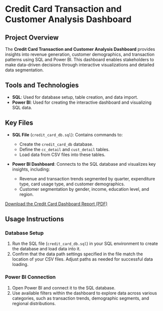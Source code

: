 
# Credit Card Transaction and Customer Analysis Dashboard

## Project Overview
The **Credit Card Transaction and Customer Analysis Dashboard** provides insights into revenue generation, customer demographics, and transaction patterns using SQL and Power BI. This dashboard enables stakeholders to make data-driven decisions through interactive visualizations and detailed data segmentation.

## Tools and Technologies
- **SQL**: Used for database setup, table creation, and data import.
- **Power BI**: Used for creating the interactive dashboard and visualizing SQL data.

## Key Files
- **SQL File** (`credit_card_db.sql`): Contains commands to:
  - Create the `credit_card_db` database.
  - Define the `cc_detail` and `cust_detail` tables.
  - Load data from CSV files into these tables.

- **Power BI Dashboard**: Connects to the SQL database and visualizes key insights, including:
  - Revenue and transaction trends segmented by quarter, expenditure type, card usage type, and customer demographics.
  - Customer segmentation by gender, income, education level, and region.

[Download the Credit Card Dashboard Report (PDF)](https://github.com/ikomalgupta/Credit_Card_Analytics_Dashboard/blob/main/Credit_Card_Dashboard.pdf)

## Usage Instructions

### Database Setup
1. Run the SQL file (`credit_card_db.sql`) in your SQL environment to create the database and load data into it.
2. Confirm that the data path settings specified in the file match the location of your CSV files. Adjust paths as needed for successful data loading.

### Power BI Connection
1. Open Power BI and connect it to the SQL database.
2. Use available filters within the dashboard to explore data across various categories, such as transaction trends, demographic segments, and regional distributions.



